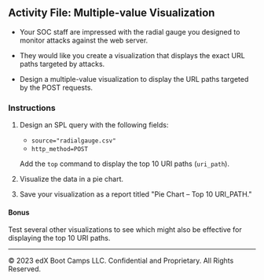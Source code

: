 ## Activity File: Multiple-value Visualization

- Your SOC staff are impressed with the radial gauge you designed to monitor attacks against the web server.

- They would like you create a visualization that displays the exact URL paths targeted by attacks.

- Design a multiple-value visualization to display the URL paths targeted by the POST requests.

### Instructions

1. Design an SPL query with the following fields:
    - `source="radialgauge.csv"`
    - `http_method=POST`

    Add the `top` command to display the top 10 URI paths (`uri_path`).

2. Visualize the data in a pie chart.

3. Save your visualization as a report titled "Pie Chart &ndash; Top 10 URI_PATH."

#### Bonus

Test several other visualizations to see which might also be effective for displaying the top 10 URI paths.


---
&copy; 2023 edX Boot Camps LLC. Confidential and Proprietary. All Rights Reserved.  

